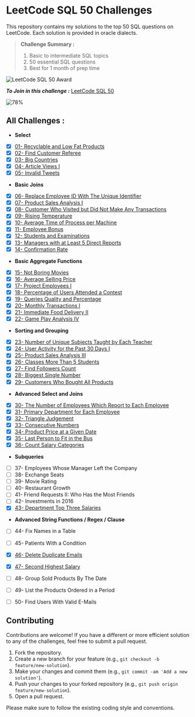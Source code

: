 # LeetCode SQL 50 Challenges

This repository contains my solutions to the top 50 SQL questions on LeetCode. Each solution is provided in oracle dialects.


> **Challenge Summary :**
> 1. Basic to intermediate SQL topics
> 2. 50 essential SQL questions
> 3. Best for 1 month of prep time

![LeetCode SQL 50 Award](https://assets.leetcode.com/static_assets/others/Top_SQL_50.gif)



**_To Join in this challenge :_** [LeetCode SQL 50](https://leetcode.com/studyplan/top-sql-50/)

![78%](https://progress-bar.dev/78/?title=In%20progress)

## All Challenges :

- **Select**
- [X] [01- Recyclable and Low Fat Products](./01-%20Recyclable%20and%20Low%20Fat%20Products.sql)
- [X] [02- Find Customer Referee](./02-%20Find%20Customer%20Referee.sql)
- [X] [03- Big Countries](./03-%20Big%20Countries.sql)
- [X] [04- Article Views I](./04-%20Article%20Views%20I.sql)
- [X] [05- Invalid Tweets](./05-%20Invalid%20Tweets.sql)
- **Basic Joins**
- [X] [06- Replace Employee ID With The Unique Identifier](./06-%20Replace%20Employee%20ID%20With%20The%20Unique%20Identifier.sql)
- [X] [07- Product Sales Analysis I](./07-%20Product%20Sales%20Analysis%20I.sql)
- [X] [08- Customer Who Visited but Did Not Make Any Transactions](./08-%20Customer%20Who%20Visited%20but%20Did%20Not%20Make%20Any%20Transactions.sql)
- [X] [09- Rising Temperature](./09-%20Rising%20Temperature.sql)
- [X] [10- Average Time of Process per Machine](./10-%20Average%20Time%20of%20Process%20per%20Machine.sql)
- [X] [11- Employee Bonus](./11-%20Employee%20Bonus.sql)
- [X] [12- Students and Examinations](./12-%20Students%20and%20Examinations.sql)
- [X] [13- Managers with at Least 5 Direct Reports](./13-%20Managers%20with%20at%20Least%205%20Direct%20Reports.sql)
- [X] [14- Confirmation Rate](./14-%20Confirmation%20Rate.sql)
- **Basic Aggregate Functions**
- [X] [15- Not Boring Movies](./15-%20Not%20Boring%20Movies.sql)
- [X] [16- Average Selling Price](./16-%20Average%20Selling%20Price.sql)
- [X] [17- Project Employees I](./17-%20Project%20Employees%20I.sql)
- [X] [18- Percentage of Users Attended a Contest](./18-%20Percentage%20of%20Users%20Attended%20a%20Contest.sql)
- [X] [19- Queries Quality and Percentage](./19-%20Queries%20Quality%20and%20Percentage.sql)
- [X] [20- Monthly Transactions I](./20-%20Monthly%20Transactions%20I.sql)
- [X] [21- Immediate Food Delivery II](./21-%20Immediate%20Food%20Delivery%20II.sql)
- [X] [22- Game Play Analysis IV](./22-%20Game%20Play%20Analysis%20IV.sql)
- **Sorting and Grouping**
- [X] [23- Number of Unique Subjects Taught by Each Teacher](./23-%20Number%20of%20Unique%20Subjects%20Taught%20by%20Each%20Teacher.sql)
- [X] [24- User Activity for the Past 30 Days I](./24-%20User%20Activity%20for%20the%20Past%2030%20Days%20I.sql)
- [X] [25- Product Sales Analysis III](./25-%20Product%20Sales%20Analysis%20III.sql)
- [X] [26- Classes More Than 5 Students](./26-%20Classes%20More%20Than%205%20Students.sql)
- [X] [27- Find Followers Count](./27-%20Find%20Followers%20Count.sql)
- [X] [28- Biggest Single Number](./28-%20Biggest%20Single%20Number.sql)
- [X] [29- Customers Who Bought All Products](./29-%20Customers%20Who%20Bought%20All%20Products.sql)
- **Advanced Select and Joins**
- [X] [30- The Number of Employees Which Report to Each Employee](./30-%20The%20Number%20of%20Employees%20Which%20Report%20to%20Each%20Employee.sql)
- [X] [31- Primary Department for Each Employee](./31-%20Primary%20Department%20for%20Each%20Employee.sql)
- [X] [32- Triangle Judgement](./32-%20Triangle%20Judgement.sql)
- [X] [33- Consecutive Numbers](./33-%20Consecutive%20Numbers.sql)
- [X] [34- Product Price at a Given Date](./34-%20Product%20Price%20at%20a%20Given%20Date.sql)
- [X] [35- Last Person to Fit in the Bus](./35-%20Last%20Person%20to%20Fit%20in%20the%20Bus.sql)
- [X] [36- Count Salary Categories](./36-%20Count%20Salary%20Categories.sql)
- **Subqueries**
- [ ] 37- Employees Whose Manager Left the Company
- [ ] 38- Exchange Seats
- [ ] 39- Movie Rating
- [ ] 40- Restaurant Growth
- [ ] 41- Friend Requests II: Who Has the Most Friends
- [ ] 42- Investments in 2016
- [X] [43- Department Top Three Salaries](./43-%20Department%20Top%20Three%20Salaries.sql)
- **Advanced String Functions / Regex / Clause**
- [ ] 44- Fix Names in a Table
- [ ] 45- Patients With a Condition
- [X] [46- Delete Duplicate Emails](./46-%20Delete%20Duplicate%20Emails.sql)
- [X] [47- Second Highest Salary](./47-%20Second%20Highest%20Salary.sql)
- [ ] 48- Group Sold Products By The Date
- [ ] 49- List the Products Ordered in a Period
- [ ] 50- Find Users With Valid E-Mails


## Contributing

Contributions are welcome! If you have a different or more efficient solution to any of the challenges, feel free to submit a pull request.

1. Fork the repository.
2. Create a new branch for your feature (e.g., `git checkout -b feature/new-solution`).
3. Make your changes and commit them (e.g., `git commit -am 'Add a new solution'`).
4. Push your changes to your forked repository (e.g., `git push origin feature/new-solution`).
5. Open a pull request.

Please make sure to follow the existing coding style and conventions.

